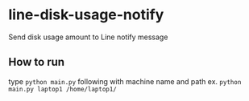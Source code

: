 # line-disk-usage-notify

Send disk usage amount to Line notify message


## How to run
type `python main.py` following with machine name and path
ex. `python main.py laptop1 /home/laptop1/`
